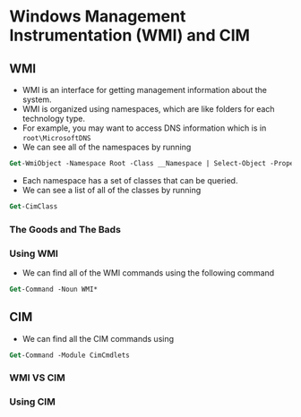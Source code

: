 # Windows Management Instrumentation (WMI) and CIM

## WMI

- WMI is an interface for getting management information about the system.
- WMI is organized using namespaces, which are like folders for each technology type.
- For example, you may want to access DNS information which is in `root\MicrosoftDNS`
- We can see all of the namespaces by running

```ps
Get-WmiObject -Namespace Root -Class __Namespace | Select-Object -Property Name
```

- Each namespace has a set of classes that can be queried.
- We can see a list of all of the classes by running

```ps
Get-CimClass
```

### The Goods and The Bads

### Using WMI

- We can find all of the WMI commands using the following command

```ps
Get-Command -Noun WMI*
```



## CIM

- We can find all the CIM commands using

```ps
Get-Command -Module CimCmdlets
```

### WMI VS CIM

### Using CIM
